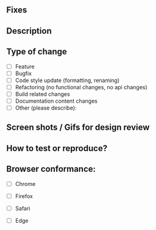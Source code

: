 
## Fixes 
<!-- For e.g Fixes: https://issues.redhat.com/browse/HAC-XXX -->


## Description
<!-- Please include a summary of the change and which issue is fixed. Please also include relevant motivation and context. List any dependencies that are required for this change. -->


## Type of change
<!-- Please delete options that are not relevant. -->

- [ ] Feature
- [ ] Bugfix
- [ ] Code style update (formatting, renaming)
- [ ] Refactoring (no functional changes, no api changes)
- [ ] Build related changes
- [ ] Documentation content changes
- [ ] Other (please describe):

## Screen shots / Gifs for design review 
<!-- If change affects UI in any way, tag relevant UX people and add screenshots/gifs  -->


## How to test or reproduce?
<!-- Please describe the tests that you ran to verify your changes. Provide instructions so we can reproduce. Please also list any relevant details for your test configuration -->

<!-- - [ ] Test A -->
<!-- - [ ] Test B -->

<!-- **Test Configuration(s)**: -->


## Browser conformance: 
<!-- To mark tested browsers, use [x] -->
- [ ] Chrome
- [ ] Firefox
- [ ] Safari
- [ ] Edge


<!-- ## Checklist: -->

<!-- 
- [ ] Code follows the style guidelines
- [ ] Self-reviewed the code
- [ ] Added comments in hard-to-understand areas
- [ ] Made corresponding changes to the documentation
- [ ] Changes generate no new warnings
- [ ] Added tests that prove this fix is effective or that the feature works
- [ ] New and existing unit tests pass locally with new changes
- [ ] Any dependent changes have been merged and published in downstream modules 
-->
